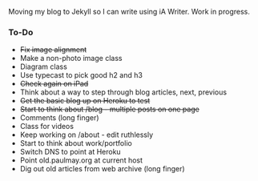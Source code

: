 Moving my blog to Jekyll so I can write using iA Writer. Work in progress.

### To-Do
* ~~Fix image alignment~~
* Make a non-photo image class
* Diagram class
* Use typecast to pick good h2 and h3
* ~~Check again on iPad~~
* Think about a way to step through blog articles, next, previous
*  ~~Get the basic blog up on Heroku to test~~
* ~~Start to think about /blog - multiple posts on one page~~
* Comments (long finger) 
* Class for videos
* Keep working on /about - edit ruthlessly
* Start to think about work/portfolio
* Switch DNS to point at Heroku
* Point old.paulmay.org at current host
* Dig out old articles from web archive (long finger)
 



